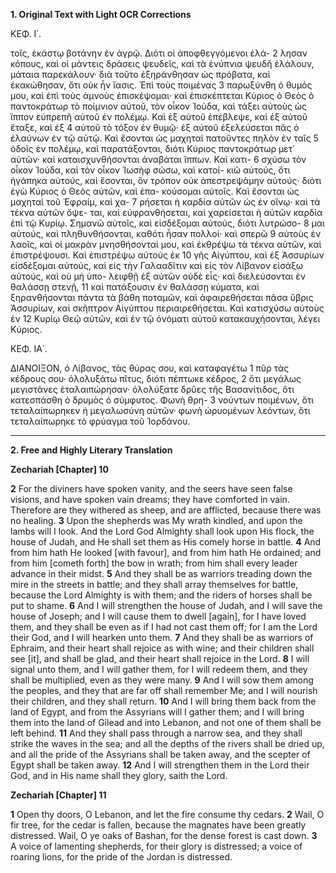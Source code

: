 **1. Original Text with Light OCR Corrections**

ΚΕΦ. Ι΄.

τοῖς, ἑκάστῳ βοτάνην ἐν ἀγρῷ. Διότι οἱ ἀποφθεγγόμενοι ἐλά- 2
λησαν κόπους, καὶ οἱ μάντεις δράσεις ψευδεῖς, καὶ τὰ ἐνύπνια
ψευδῆ ἐλάλουν, μάταια παρεκάλουν· διὰ τοῦτο ἐξηράνθησαν ὡς
πρόβατα, καὶ ἐκακώθησαν, ὅτι οὐκ ἦν ἴασις. Ἐπὶ τοὺς ποιμένας 3
παρωξύνθη ὁ θυμός μου, καὶ ἐπὶ τοὺς ἀμνοὺς ἐπισκέψομαι· καὶ
ἐπισκέπτεται Κύριος ὁ Θεὸς ὁ παντοκράτωρ τὸ ποίμνιον αὐτοῦ,
τὸν οἶκον Ἰούδα, καὶ τάξει αὐτοὺς ὡς ἵππον εὐπρεπῆ αὐτοῦ ἐν
πολέμῳ. Καὶ ἐξ αὐτοῦ ἐπέβλεψε, καὶ ἐξ αὐτοῦ ἔταξε, καὶ ἐξ 4
αὐτοῦ τὸ τόξον ἐν θυμῷ· ἐξ αὐτοῦ ἐξελεύσεται πᾶς ὁ ἐλαύνων ἐν
τῷ αὐτῷ. Καὶ ἔσονται ὡς μαχηταὶ πατοῦντες πηλὸν ἐν ταῖς 5
ὁδοῖς ἐν πολέμῳ, καὶ παρατάξονται, διότι Κύριος παντοκράτωρ
μετ᾿ αὐτῶν· καὶ καταισχυνθήσονται ἀναβάται ἵππων. Καὶ κατι- 6
σχύσω τὸν οἶκον Ἰούδα, καὶ τὸν οἶκον Ἰωσὴφ σώσω, καὶ κατοί-
κιῶ αὐτούς, ὅτι ἠγάπηκα αὐτούς, καὶ ἔσονται, ὃν τρόπον οὐκ
ἀπεστρεψάμην αὐτούς· διότι ἐγὼ Κύριος ὁ Θεὸς αὐτῶν, καὶ ἐπα-
κούσομαι αὐτοῖς. Καὶ ἔσονται ὡς μαχηταὶ τοῦ Ἐφραίμ, καὶ χα- 7
ρήσεται ἡ καρδία αὐτῶν ὡς ἐν οἴνῳ· καὶ τὰ τέκνα αὐτῶν ὄψε-
ται, καὶ εὐφρανθήσεται, καὶ χαρείσεται ἡ αὐτῶν καρδία ἐπὶ τῷ
Κυρίῳ. Σημανῶ αὐτοῖς, καὶ εἰσδέξομαι αὐτούς, διότι λυτρώσο- 8
μαι αὐτούς, καὶ πληθυνθήσονται, καθότι ἦσαν πολλοί· καὶ σπερῶ 9
αὐτοὺς ἐν λαοῖς, καὶ οἱ μακρὰν μνησθήσονταί μου, καὶ ἐκθρέψω
τὰ τέκνα αὐτῶν, καὶ ἐπιστρέψουσι. Καὶ ἐπιστρέψω αὐτοὺς ἐκ 10
γῆς Αἰγύπτου, καὶ ἐξ Ἀσσυρίων εἰσδέξομαι αὐτούς, καὶ εἰς τὴν
Γαλααδῖτιν καὶ εἰς τὸν Λίβανον εἰσάξω αὐτούς, καὶ οὐ μὴ ὑπο-
λειφθῇ ἐξ αὐτῶν οὐδὲ εἷς· καὶ διελεύσονται ἐν θαλάσσῃ στενῇ, 11
καὶ πατάξουσιν ἐν θαλάσσῃ κύματα, καὶ ξηρανθήσονται πάντα
τὰ βάθη ποταμῶν, καὶ ἀφαιρεθήσεται πᾶσα ὕβρις Ἀσσυρίων, καὶ
σκῆπτρον Αἰγύπτου περιαιρεθήσεται. Καὶ κατισχύσω αὐτοὺς ἐν 12
Κυρίῳ Θεῷ αὐτῶν, καὶ ἐν τῷ ὀνόματι αὐτοῦ κατακαυχήσονται,
λέγει Κύριος.

ΚΕΦ. ΙΑ΄.

ΔΙΑΝΟΙΞΟΝ, ὁ Λίβανος, τὰς θύρας σου, καὶ καταφαγέτω 1
πῦρ τὰς κέδρους σου· ὀλολυξάτω πῖτυς, διότι πέπτωκε κέδρος, 2
ὅτι μεγάλως μεγιστᾶνες ἐταλαιπώρησαν· ὀλολύξατε δρῦες τῆς
Βασανίτιδος, ὅτι κατεσπάσθη ὁ δρυμὸς ὁ σύμφυτος. Φωνὴ θρη- 3
νούντων ποιμένων, ὅτι τεταλαίπωρηκεν ἡ μεγαλωσύνη αὐτῶν·
φωνὴ ὠρυομένων λεόντων, ὅτι τεταλαίπωρηκε τὸ φρύαγμα τοῦ
Ἰορδάνου.

---

**2. Free and Highly Literary Translation**

**Zechariah [Chapter] 10**

**2** For the diviners have spoken vanity, and the seers have seen false visions, and have spoken vain dreams; they have comforted in vain. Therefore are they withered as sheep, and are afflicted, because there was no healing.
**3** Upon the shepherds was My wrath kindled, and upon the lambs will I look. And the Lord God Almighty shall look upon His flock, the house of Judah, and He shall set them as His comely horse in battle.
**4** And from him hath He looked [with favour], and from him hath He ordained; and from him [cometh forth] the bow in wrath; from him shall every leader advance in their midst.
**5** And they shall be as warriors treading down the mire in the streets in battle; and they shall array themselves for battle, because the Lord Almighty is with them; and the riders of horses shall be put to shame.
**6** And I will strengthen the house of Judah, and I will save the house of Joseph; and I will cause them to dwell [again], for I have loved them, and they shall be even as if I had not cast them off; for I am the Lord their God, and I will hearken unto them.
**7** And they shall be as warriors of Ephraim, and their heart shall rejoice as with wine; and their children shall see [it], and shall be glad, and their heart shall rejoice in the Lord.
**8** I will signal unto them, and I will gather them, for I will redeem them, and they shall be multiplied, even as they were many.
**9** And I will sow them among the peoples, and they that are far off shall remember Me; and I will nourish their children, and they shall return.
**10** And I will bring them back from the land of Egypt, and from the Assyrians will I gather them; and I will bring them into the land of Gilead and into Lebanon, and not one of them shall be left behind.
**11** And they shall pass through a narrow sea, and they shall strike the waves in the sea; and all the depths of the rivers shall be dried up, and all the pride of the Assyrians shall be taken away, and the scepter of Egypt shall be taken away.
**12** And I will strengthen them in the Lord their God, and in His name shall they glory, saith the Lord.

**Zechariah [Chapter] 11**

**1** Open thy doors, O Lebanon, and let the fire consume thy cedars.
**2** Wail, O fir tree, for the cedar is fallen, because the magnates have been greatly distressed. Wail, O ye oaks of Bashan, for the dense forest is cast down.
**3** A voice of lamenting shepherds, for their glory is distressed; a voice of roaring lions, for the pride of the Jordan is distressed.
